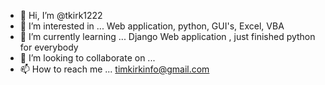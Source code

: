 - 👋 Hi, I’m @tkirk1222
- 👀 I’m interested in ...
Web application, python, GUI's, Excel, VBA
- 🌱 I’m currently learning ...
Django Web application , just finished python for everybody
- 💞️ I’m looking to collaborate on ...
- 📫 How to reach me ...
timkirkinfo@gmail.com

<!---
tkirk1222/tkirk1222 is a ✨ special ✨ repository because its `README.md` (this file) appears on your GitHub profile.
You can click the Preview link to take a look at your changes.
--->
